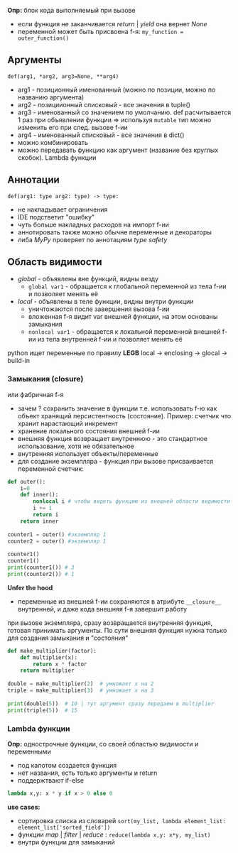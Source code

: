 **Опр:** блок кода выполняемый при вызове
* если функция не заканчивается *return* | *yield* она вернет *None*
* переменной может быть присвоена f-я: `my_function = outer_function()`
## Аргументы
`def(arg1, *arg2, arg3=None, **arg4)`
* arg1 - позиционный именованный (можно по позиции, можно по названию аргумента)
* arg2 - позициионный списковый - все значения в tuple()
* arg3 - именованный со значением по умолчанию. def расчитывается 1 раз при объявлении функции => используя `mutable`  тип можно изменить его при след. вызове f-ии
* arg4 - именованный списковый - все значения в dict()
* можно комбинировать
* можно передавать функцию как аргумент (название без круглых скобок). Lambda функции
## Аннотации
`def(arg1: type arg2: type) -> type:`
* не накладывает ограничения
* IDE подстветит "ошибку"
* чуть больше накладных расходов на импорт f-ии
* аннотировать также можно обычне переменные и декораторы
* либа *MyPy* проверяет по аннотациям *type safety*
## Область видимости
* *global* - объявлены вне функций, видны везду
	* `global var1` - обращается к глобальной переменной из тела f-ии и позволяет менять её
* *local* - объявлены в теле функции, видны внутри функции
	* уничтожаются после завершения вызова f-ии
	* вложенная f-я видит var внешней функции, на этом основаны замыкания
	* `nonlocal var1` - обращается к локальной переменной внешней f-ии из тела внутренней f-ии и позволяет менять её

python ищет переменные по правилу **LEGB**
local -> enclosing -> glocal -> build-in
### Замыкания (closure)
или фабричная f-я
* зачем ? сохранить значение в функции т.е. использовать f-ю как объект хранящий персистентность (состояние). Пример: счетчик что хранит нарастающий инкремент
* хранение локального состояния внешней f-ии
* внешняя функция возвращает внутреннюю - это стандартное использование, хотя не обязательное
* внутренняя использует объекты/переменные
* для создание экземпляра - функция при вызове присваивается переменной
счетчик:
```python
def outer():  
    i=0  
    def inner():  
        nonlocal i # чтобы видеть функцию из внешней области видимости  
        i += 1  
        return i  
    return inner  
  
counter1 = outer() #экземпляр 1  
counter2 = outer() #экземпляр 1  
  
counter1()  
counter1()  
print(counter1()) # 3  
print(counter2()) # 1
```
**Unfer the hood**
* переменные из внешней f-ии сохраняются в атрибуте `__closure__` внутренней, и даже кода внешняя f-я завершит работу

при вызове экземпляра, сразу возвращается внутренняя функция, готовая принимать аргументы. По сути внешняя функция нужна только для создания замыкания и "состояния"
```python
def make_multiplier(factor):  
    def multiplier(x):  
        return x * factor  
    return multiplier  
  
double = make_multiplier(2)  # умножает x на 2
triple = make_multiplier(3)  # умножает x на 3
  
print(double(5))  # 10 | тут аргумент сразу передаем в multiplier  
print(triple(5))  # 15
```

### Lambda функции
**Опр:** однострочные функции, со своей областью видимости и переменными
* под капотом создается функция
* нет названия, есть только аргументы и return
* поддержтвают if-else
```python
lambda x,y: x * y if x > 0 else 0
```
**use cases:**
* сортировка списка из словарей `sort(my_list, lambda element_list: element_list['sorted_field'])`
* функции *map* | *filter* | *reduce* : `reduce(lambda x,y: x*y, my_list)`
* внутри функции для замыканий